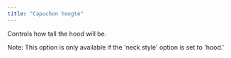 ```yaml
---
title: "Capuchon hoogte"
---
```


Controls how tall the hood will be.

Note: This option is only available if the 'neck style' option is set to 'hood.'
